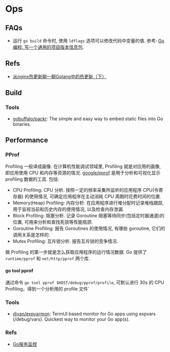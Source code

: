 # Ops

## FAQs
* 运行 `go build` 命令时, 使用 `ldflags` 选项可以修改代码中变量的值. 参考: [Go 编程: 写一个通用的项目版本信息包](https://www.gitdig.com/go-build-version/).

## Refs
* [从nginx热更新聊一聊Golang中的热更新（下）](https://zhuanlan.zhihu.com/p/59196185)


## Build
### Tools
* [gobuffalo/packr](https://github.com/gobuffalo/packr): The simple and easy way to embed static files into Go binaries.


## Performance
### PProf
Profiling 一般译成画像. 在计算机性能调试领域里, Profiling 就是对应用的画像, 即应用使用 CPU 和内存等资源的情况.
[google/pprof](https://github.com/google/pprof) 是用于分析和可视化显示 profiling 数据的工具. 包括:
* CPU Profiling: CPU 分析. 按照一定的频率采集所监听的应用程序 CPU(令寄存器) 的使用情况, 可确定应用程序在主动消耗 CPU 周期时花费时间的位置.
* Memory(Heap) Profiling: 内存分析. 在应用程序进行堆分配时记录堆栈跟踪, 用于监视当前和历史内存的使用情况, 以及检查内存泄漏.
* Block Profiling: 阻塞分析. 记录 Goroutine 阻塞等待同步(包括定时器通道)的位置, 可用来分析和查找死锁等性能瓶颈.
* Goroutine Profiling: 报告 Goroutines 的使用情况, 有哪些 goroutine, 它们的调用关系是怎样的.
* Mutex Profiling: 互斥锁分析. 报告互斥锁的竞争情况.

做 Profiling 的第一步就是怎么获取应用程序的运行情况数据. Go 提供了 `runtime/pprof` 和 `net/http/pprof` 两个库.

#### go tool pprof

通过命令 `go tool pprof $HOST/debug/pprof/profile`, 可默认进行 30s 的 CPU Profiling，得到一个分析用的 profile 文件`

### Tools
* [divan/expvarmon](https://github.com/divan/expvarmon): TermUI based monitor for Go apps using expvars (/debug/vars). Quickest way to monitor your Go app(s).

### Refs
* [Go服务监控](https://www.cnblogs.com/52fhy/p/11828448.html)
